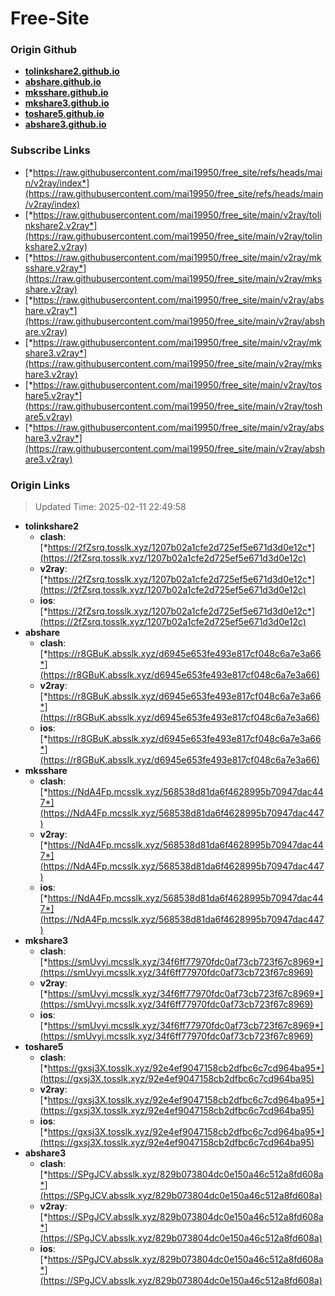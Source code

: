 # Free-Site

### Origin Github

- [**tolinkshare2.github.io**](https://github.com/tolinkshare2/tolinkshare2.github.io)
- [**abshare.github.io**](https://github.com/abshare/abshare.github.io)
- [**mksshare.github.io**](https://github.com/mksshare/mksshare.github.io)
- [**mkshare3.github.io**](https://github.com/mkshare3/mkshare3.github.io)
- [**toshare5.github.io**](https://github.com/toshare5/toshare5.github.io)
- [**abshare3.github.io**](https://github.com/abshare3/abshare3.github.io)

### Subscribe Links

- [*https://raw.githubusercontent.com/mai19950/free_site/refs/heads/main/v2ray/index*](https://raw.githubusercontent.com/mai19950/free_site/refs/heads/main/v2ray/index)
- [*https://raw.githubusercontent.com/mai19950/free_site/main/v2ray/tolinkshare2.v2ray*](https://raw.githubusercontent.com/mai19950/free_site/main/v2ray/tolinkshare2.v2ray)
- [*https://raw.githubusercontent.com/mai19950/free_site/main/v2ray/mksshare.v2ray*](https://raw.githubusercontent.com/mai19950/free_site/main/v2ray/mksshare.v2ray)
- [*https://raw.githubusercontent.com/mai19950/free_site/main/v2ray/abshare.v2ray*](https://raw.githubusercontent.com/mai19950/free_site/main/v2ray/abshare.v2ray)
- [*https://raw.githubusercontent.com/mai19950/free_site/main/v2ray/mkshare3.v2ray*](https://raw.githubusercontent.com/mai19950/free_site/main/v2ray/mkshare3.v2ray)
- [*https://raw.githubusercontent.com/mai19950/free_site/main/v2ray/toshare5.v2ray*](https://raw.githubusercontent.com/mai19950/free_site/main/v2ray/toshare5.v2ray)
- [*https://raw.githubusercontent.com/mai19950/free_site/main/v2ray/abshare3.v2ray*](https://raw.githubusercontent.com/mai19950/free_site/main/v2ray/abshare3.v2ray)

### Origin Links

> Updated Time: 2025-02-11 22:49:58

- **tolinkshare2**
  - **clash**: [*https://2fZsrq.tosslk.xyz/1207b02a1cfe2d725ef5e671d3d0e12c*](https://2fZsrq.tosslk.xyz/1207b02a1cfe2d725ef5e671d3d0e12c)
  - **v2ray**: [*https://2fZsrq.tosslk.xyz/1207b02a1cfe2d725ef5e671d3d0e12c*](https://2fZsrq.tosslk.xyz/1207b02a1cfe2d725ef5e671d3d0e12c)
  - **ios**: [*https://2fZsrq.tosslk.xyz/1207b02a1cfe2d725ef5e671d3d0e12c*](https://2fZsrq.tosslk.xyz/1207b02a1cfe2d725ef5e671d3d0e12c)
- **abshare**
  - **clash**: [*https://r8GBuK.absslk.xyz/d6945e653fe493e817cf048c6a7e3a66*](https://r8GBuK.absslk.xyz/d6945e653fe493e817cf048c6a7e3a66)
  - **v2ray**: [*https://r8GBuK.absslk.xyz/d6945e653fe493e817cf048c6a7e3a66*](https://r8GBuK.absslk.xyz/d6945e653fe493e817cf048c6a7e3a66)
  - **ios**: [*https://r8GBuK.absslk.xyz/d6945e653fe493e817cf048c6a7e3a66*](https://r8GBuK.absslk.xyz/d6945e653fe493e817cf048c6a7e3a66)
- **mksshare**
  - **clash**: [*https://NdA4Fp.mcsslk.xyz/568538d81da6f4628995b70947dac447*](https://NdA4Fp.mcsslk.xyz/568538d81da6f4628995b70947dac447)
  - **v2ray**: [*https://NdA4Fp.mcsslk.xyz/568538d81da6f4628995b70947dac447*](https://NdA4Fp.mcsslk.xyz/568538d81da6f4628995b70947dac447)
  - **ios**: [*https://NdA4Fp.mcsslk.xyz/568538d81da6f4628995b70947dac447*](https://NdA4Fp.mcsslk.xyz/568538d81da6f4628995b70947dac447)
- **mkshare3**
  - **clash**: [*https://smUvyi.mcsslk.xyz/34f6ff77970fdc0af73cb723f67c8969*](https://smUvyi.mcsslk.xyz/34f6ff77970fdc0af73cb723f67c8969)
  - **v2ray**: [*https://smUvyi.mcsslk.xyz/34f6ff77970fdc0af73cb723f67c8969*](https://smUvyi.mcsslk.xyz/34f6ff77970fdc0af73cb723f67c8969)
  - **ios**: [*https://smUvyi.mcsslk.xyz/34f6ff77970fdc0af73cb723f67c8969*](https://smUvyi.mcsslk.xyz/34f6ff77970fdc0af73cb723f67c8969)
- **toshare5**
  - **clash**: [*https://gxsj3X.tosslk.xyz/92e4ef9047158cb2dfbc6c7cd964ba95*](https://gxsj3X.tosslk.xyz/92e4ef9047158cb2dfbc6c7cd964ba95)
  - **v2ray**: [*https://gxsj3X.tosslk.xyz/92e4ef9047158cb2dfbc6c7cd964ba95*](https://gxsj3X.tosslk.xyz/92e4ef9047158cb2dfbc6c7cd964ba95)
  - **ios**: [*https://gxsj3X.tosslk.xyz/92e4ef9047158cb2dfbc6c7cd964ba95*](https://gxsj3X.tosslk.xyz/92e4ef9047158cb2dfbc6c7cd964ba95)
- **abshare3**
  - **clash**: [*https://SPgJCV.absslk.xyz/829b073804dc0e150a46c512a8fd608a*](https://SPgJCV.absslk.xyz/829b073804dc0e150a46c512a8fd608a)
  - **v2ray**: [*https://SPgJCV.absslk.xyz/829b073804dc0e150a46c512a8fd608a*](https://SPgJCV.absslk.xyz/829b073804dc0e150a46c512a8fd608a)
  - **ios**: [*https://SPgJCV.absslk.xyz/829b073804dc0e150a46c512a8fd608a*](https://SPgJCV.absslk.xyz/829b073804dc0e150a46c512a8fd608a)
